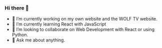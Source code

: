 ### Hi there 👋

- 🔭 I’m currently working on my own website and the WOLF TV website.
- 🌱 I’m currently learning React with JavaScript
- 👯 I’m looking to collaborate on Web Development with React or using Python.
- 💬 Ask me about anything.
